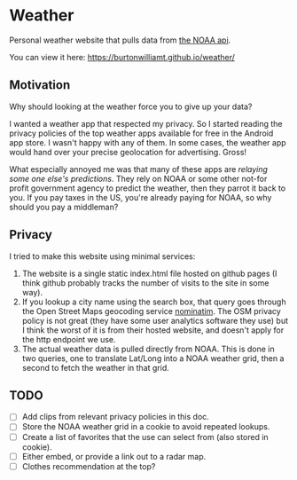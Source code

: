 # Weather
Personal weather website that pulls data from [the NOAA api](https://weather-gov.github.io/api/general-faqs).

You can view it here: https://burtonwilliamt.github.io/weather/

## Motivation
Why should looking at the weather force you to give up your data?

I wanted a weather app that respected my privacy. So I started reading the
privacy policies of the top weather apps available for free in the Android app
store. I wasn't happy with any of them. In some cases, the weather app would
hand over your precise geolocation for advertising. Gross!

What especially annoyed me was that many of these apps are
*relaying some one else's predictions*. They rely on NOAA or some other not-for
profit government agency to predict the weather, then they parrot it back to
you. If you pay taxes in the US, you're already paying for NOAA, so why should
you pay a middleman?

## Privacy
I tried to make this website using minimal services:
1) The website is a single static index.html file hosted on github pages (I think github probably tracks the number of visits to the site in some way).
1) If you lookup a city name using the search box, that query goes through the Open Street Maps geocoding service [nominatim](https://nominatim.org/release-docs/develop/api/Search/). The OSM privacy policy is not great (they have some user analytics software they use) but I think the worst of it is from their hosted website, and doesn't apply for the http endpoint we use.
1) The actual weather data is pulled directly from NOAA. This is done in two queries, one to translate Lat/Long into a NOAA weather grid, then a second to fetch the weather in that grid.

## TODO
- [ ] Add clips from relevant privacy policies in this doc.
- [ ] Store the NOAA weather grid in a cookie to avoid repeated lookups.
- [ ] Create a list of favorites that the use can select from (also stored in cookie).
- [ ] Either embed, or provide a link out to a radar map.
- [ ] Clothes recommendation at the top?